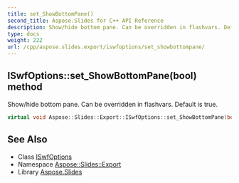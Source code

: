 ```yaml
---
title: set_ShowBottomPane()
second_title: Aspose.Slides for C++ API Reference
description: Show/hide bottom pane. Can be overridden in flashvars. Default is true.
type: docs
weight: 222
url: /cpp/aspose.slides.export/iswfoptions/set_showbottompane/
---
```

## ISwfOptions::set_ShowBottomPane(bool) method


Show/hide bottom pane. Can be overridden in flashvars. Default is true.

```cpp
virtual void Aspose::Slides::Export::ISwfOptions::set_ShowBottomPane(bool value)=0
```

## See Also

* Class [ISwfOptions](./)
* Namespace [Aspose::Slides::Export](../)
* Library [Aspose.Slides](../../)